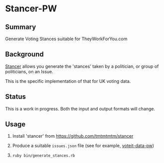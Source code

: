 # Stancer-PW

## Summary

Generate Voting Stances suitable for TheyWorkForYou.com

## Background

[Stancer](https://github.com/tmtmtmtm/stancer) allows you
generate the 'stances' taken by a politician, or group of politicians,
on an Issue.

This is the specific implementation of that for UK voting data.

## Status

This is a work in progress. Both the input and output formats will
change.

## Usage

1. Install 'stancer' from https://github.com/tmtmtmtm/stancer

2. Produce a suitable ``issues.json`` file (see for example, [voteit-data-pw](https://github.com/tmtmtmtm/voteit-data-pw))

3. ``ruby bin/generate_stances.rb``

